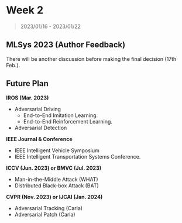 # Week 2

> 2023/01/16 - 2023/01/22

## MLSys 2023 (Author Feedback)

There will be another discussion before making the final decision (17th Feb.).

## Future Plan

**IROS (Mar. 2023)**

- Adversarial Driving
    - End-to-End Imitation Learning.
    - End-to-End Reinforcement Learning.
- Adversarial Detection

**IEEE Journal & Conference**

- IEEE Intelligent Vehicle Symposium 
- IEEE Intelligent Transportation Systems Conference.

**ICCV (Jun. 2023) or BMVC (Jul. 2023)**

- Man-in-the-Middle Attack (WHAT)
- Distributed Black-box Attack (BAT)


**CVPR (Nov. 2023) or IJCAI (Jan. 2024)**

- Adversarial Tracking (Carla)
- Adversarial Patch (Carla)
